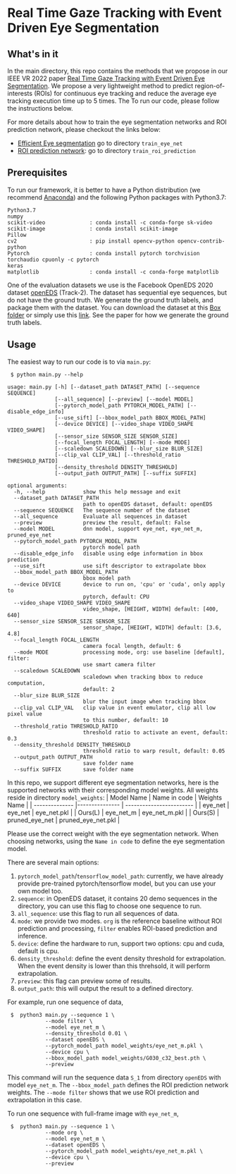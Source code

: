 # Real Time Gaze Tracking with Event Driven Eye Segmentation

## What's in it

In the main directory, this repo contains the methods that we propose in our IEEE VR 2022 paper [Real Time Gaze Tracking with Event Driven Eye Segmentation](https://www.cs.rochester.edu/horizon/pubs/vr22.pdf). We propose a very lightweight method to predict region-of-interests (ROIs) for continuous eye tracking and reduce the average eye tracking execution time up to 5 times. The To run our code, please follow the instructions below.

For more details about how to train the eye segmentation networks and ROI prediction network, please checkout the links below:
* [Efficient Eye segmentation](https://github.com/horizon-research/edgaze/tree/main/train_eye_net) go to directory `train_eye_net`
* [ROI prediction network](https://github.com/horizon-research/edgaze/tree/main/train_roi_prediction): go to directory `train_roi_prediction`

## Prerequisites

To run our framework, it is better to have a Python distribution (we recommend [Anaconda](https://www.anaconda.com/)) and the following Python packages with Python3.7:

```
Python3.7
numpy
scikit-video              : conda install -c conda-forge sk-video 
scikit-image              : conda install scikit-image
Pillow
cv2                       : pip install opencv-python opencv-contrib-python 
Pytorch                   : conda install pytorch torchvision torchaudio cpuonly -c pytorch
keras
matplotlib                : conda install -c conda-forge matplotlib
```

One of the evaluation datasets we use is the Facebook OpenEDS 2020 dataset [openEDS](https://research.fb.com/programs/openeds-2020-challenge/) (Track-2). The dataset has sequential eye sequences, but do not have the ground truth. We generate the ground truth labels, and package them with the dataset. You can download the dataset at this [Box folder](https://rochester.box.com/s/vwiiv4ahe6hrftf8lbulpdwxefngudeo) or simply use this [link](https://rochester.box.com/s/y6ryd043x3y1kvsnwlkhssoo42je4eem). See the paper for how we generate the ground truth labels.

## Usage

The easiest way to run our code is to via `main.py`:
```
 $ python main.py --help

usage: main.py [-h] [--dataset_path DATASET_PATH] [--sequence SEQUENCE]
               [--all_sequence] [--preview] [--model MODEL]
               [--pytorch_model_path PYTORCH_MODEL_PATH] [--disable_edge_info]
               [--use_sift] [--bbox_model_path BBOX_MODEL_PATH]
               [--device DEVICE] [--video_shape VIDEO_SHAPE VIDEO_SHAPE]
               [--sensor_size SENSOR_SIZE SENSOR_SIZE]
               [--focal_length FOCAL_LENGTH] [--mode MODE]
               [--scaledown SCALEDOWN] [--blur_size BLUR_SIZE]
               [--clip_val CLIP_VAL] [--threshold_ratio THRESHOLD_RATIO]
               [--density_threshold DENSITY_THRESHOLD]
               [--output_path OUTPUT_PATH] [--suffix SUFFIX]

optional arguments:
  -h, --help            show this help message and exit
  --dataset_path DATASET_PATH
                        path to openEDS dataset, default: openEDS
  --sequence SEQUENCE   The sequence number of the dataset
  --all_sequence        Evaluate all sequences in dataset
  --preview             preview the result, default: False
  --model MODEL         dnn model, support eye_net, eye_net_m, pruned_eye_net
  --pytorch_model_path PYTORCH_MODEL_PATH
                        pytorch model path
  --disable_edge_info   disable using edge information in bbox prediction
  --use_sift            use sift descriptor to extrapolate bbox
  --bbox_model_path BBOX_MODEL_PATH
                        bbox model path
  --device DEVICE       device to run on, 'cpu' or 'cuda', only apply to
                        pytorch, default: CPU
  --video_shape VIDEO_SHAPE VIDEO_SHAPE
                        video_shape, [HEIGHT, WIDTH] default: [400, 640]
  --sensor_size SENSOR_SIZE SENSOR_SIZE
                        sensor_shape, [HEIGHT, WIDTH] default: [3.6, 4.8]
  --focal_length FOCAL_LENGTH
                        camera focal length, default: 6
  --mode MODE           processing mode, org: use baseline [default], filter:
                        use smart camera filter
  --scaledown SCALEDOWN
                        scaledown when tracking bbox to reduce computation,
                        default: 2
  --blur_size BLUR_SIZE
                        blur the input image when tracking bbox
  --clip_val CLIP_VAL   clip value in event emulator, clip all low pixel value
                        to this number, default: 10
  --threshold_ratio THRESHOLD_RATIO
                        threshold ratio to activate an event, default: 0.3
  --density_threshold DENSITY_THRESHOLD
                        threshold ratio to warp result, default: 0.05
  --output_path OUTPUT_PATH
                        save folder name
  --suffix SUFFIX       save folder name
```

In this repo, we support different eye segmentation networks, here is the supported networks with their corresponding model weights. All weights reside in directory `model_weights`:
| Model Name     | Name in code   | Weights Name             |
| -------------- |--------------- | ------------------------ |
| eye_net        | eye_net        | eye_net.pkl              |
| Ours(L)        | eye_net_m      | eye_net_m.pkl            |
| Ours(S)        | pruned_eye_net | pruned_eye_net.pkl       |

Please use the correct weight with the eye segmentation network. When choosing networks, using the `Name in code` to define the eye segmentation model.

There are several main options:
 1. `pytorch_model_path`/`tensorflow_model_path`: currently, we have already provide pre-trained pytorch/tensorflow model, but you can use your own model too.
 2. `sequence`: in OpenEDS dataset, it contains 20 demo sequences in the directory, you can use this flag to choose one sequence to run.
 3. `all_sequence`: use this flag to run all sequences of data.
 4. `mode`: we provide two modes. `org` is the reference baseline without ROI prediction and processing, `filter` enables ROI-based prediction and inference.
 5. `device`: define the hardware to run, support two options: cpu and cuda, default is cpu.
 6. `density_threshold`: define the event density threshold for extrapolation. When the event density is lower than this threhsold, it will perform extrapolation. 
 7. `preview`: this flag can preview some of results.
 8. `output_path`: this will output the result to a defined directory.

For example, run one sequence of data,
```
 $ 	python3 main.py --sequence 1 \
			--mode filter \
			--model eye_net_m \
			--density_threshold 0.01 \
			--dataset openEDS \
			--pytorch_model_path model_weights/eye_net_m.pkl \
			--device cpu \
			--bbox_model_path model_weights/G030_c32_best.pth \
			--preview
```

This command will run the sequence data `S_1` from directory `openEDS` with model `eye_net_m`. The `--bbox_model_path` defines the ROI prediction network weights. The `--mode filter` shows that we use ROI prediction and extrapolation in this case. 

To run one sequence with full-frame image with `eye_net_m`,
```
 $ 	python3 main.py --sequence 1 \
			--mode org \
			--model eye_net_m \
			--dataset openEDS \
			--pytorch_model_path model_weights/eye_net_m.pkl \
			--device cpu \
			--preview
```
